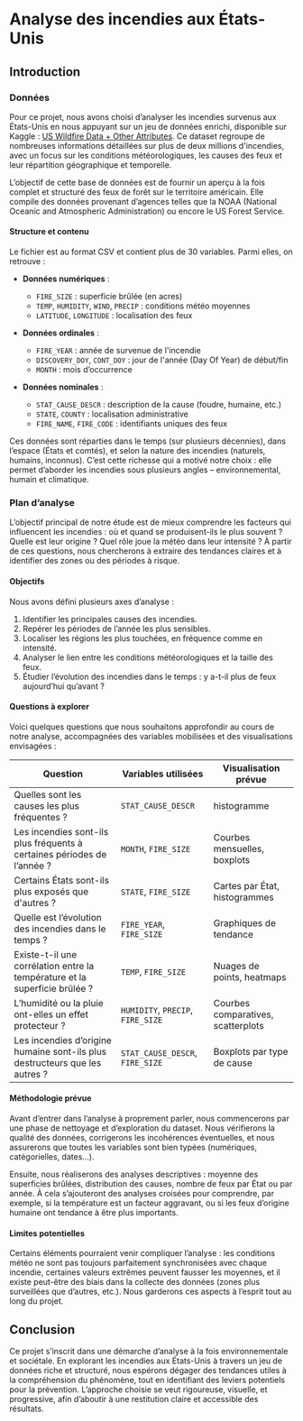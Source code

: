 # Analyse des incendies aux États-Unis

## Introduction

### Données

Pour ce projet, nous avons choisi d’analyser les incendies survenus aux États-Unis en nous appuyant sur un jeu de données enrichi, disponible sur Kaggle : [US Wildfire Data + Other Attributes](https://www.kaggle.com/datasets/capcloudcoder/us-wildfire-data-plus-other-attributes). Ce dataset regroupe de nombreuses informations détaillées sur plus de deux millions d'incendies, avec un focus sur les conditions météorologiques, les causes des feux et leur répartition géographique et temporelle.

L’objectif de cette base de données est de fournir un aperçu à la fois complet et structuré des feux de forêt sur le territoire américain. Elle compile des données provenant d’agences telles que la NOAA (National Oceanic and Atmospheric Administration) ou encore le US Forest Service.

#### Structure et contenu

Le fichier est au format CSV et contient plus de 30 variables. Parmi elles, on retrouve :

- **Données numériques** :
  - `FIRE_SIZE` : superficie brûlée (en acres)
  - `TEMP`, `HUMIDITY`, `WIND`, `PRECIP` : conditions météo moyennes
  - `LATITUDE`, `LONGITUDE` : localisation des feux

- **Données ordinales** :
  - `FIRE_YEAR` : année de survenue de l'incendie
  - `DISCOVERY_DOY`, `CONT_DOY` : jour de l'année (Day Of Year) de début/fin
  - `MONTH` : mois d’occurrence

- **Données nominales** :
  - `STAT_CAUSE_DESCR` : description de la cause (foudre, humaine, etc.)
  - `STATE`, `COUNTY` : localisation administrative
  - `FIRE_NAME`, `FIRE_CODE` : identifiants uniques des feux


Ces données sont réparties dans le temps (sur plusieurs décennies), dans l’espace (États et comtés), et selon la nature des incendies (naturels, humains, inconnus). C’est cette richesse qui a motivé notre choix : elle permet d’aborder les incendies sous plusieurs angles – environnemental, humain et climatique.

### Plan d’analyse

L’objectif principal de notre étude est de mieux comprendre les facteurs qui influencent les incendies : où et quand se produisent-ils le plus souvent ? Quelle est leur origine ? Quel rôle joue la météo dans leur intensité ? À partir de ces questions, nous chercherons à extraire des tendances claires et à identifier des zones ou des périodes à risque.

#### Objectifs

Nous avons défini plusieurs axes d’analyse :

1. Identifier les principales causes des incendies.
2. Repérer les périodes de l’année les plus sensibles.
3. Localiser les régions les plus touchées, en fréquence comme en intensité.
4. Analyser le lien entre les conditions météorologiques et la taille des feux.
5. Étudier l’évolution des incendies dans le temps : y a-t-il plus de feux aujourd’hui qu’avant ?


#### Questions à explorer

Voici quelques questions que nous souhaitons approfondir au cours de notre analyse, accompagnées des variables mobilisées et des visualisations envisagées :

| Question | Variables utilisées | Visualisation prévue |
|----------|---------------------|-------------|
| Quelles sont les causes les plus fréquentes ? | `STAT_CAUSE_DESCR` | histogramme |
| Les incendies sont-ils plus fréquents à certaines périodes de l’année ? | `MONTH`, `FIRE_SIZE` | Courbes mensuelles, boxplots |
| Certains États sont-ils plus exposés que d'autres ? | `STATE`, `FIRE_SIZE` | Cartes par État, histogrammes |
| Quelle est l’évolution des incendies dans le temps ? | `FIRE_YEAR`, `FIRE_SIZE` | Graphiques de tendance |
| Existe-t-il une corrélation entre la température et la superficie brûlée ? | `TEMP`, `FIRE_SIZE` | Nuages de points, heatmaps |
| L’humidité ou la pluie ont-elles un effet protecteur ? | `HUMIDITY`, `PRECIP`, `FIRE_SIZE` | Courbes comparatives, scatterplots |
| Les incendies d’origine humaine sont-ils plus destructeurs que les autres ? | `STAT_CAUSE_DESCR`, `FIRE_SIZE` | Boxplots par type de cause |


#### Méthodologie prévue

Avant d’entrer dans l’analyse à proprement parler, nous commencerons par une phase de nettoyage et d’exploration du dataset. Nous vérifierons la qualité des données, corrigerons les incohérences éventuelles, et nous assurerons que toutes les variables sont bien typées (numériques, catégorielles, dates…).

Ensuite, nous réaliserons des analyses descriptives : moyenne des superficies brûlées, distribution des causes, nombre de feux par État ou par année. À cela s’ajouteront des analyses croisées pour comprendre, par exemple, si la température est un facteur aggravant, ou si les feux d’origine humaine ont tendance à être plus importants.


#### Limites potentielles

Certains éléments pourraient venir compliquer l’analyse : les conditions météo ne sont pas toujours parfaitement synchronisées avec chaque incendie, certaines valeurs extrêmes peuvent fausser les moyennes, et il existe peut-être des biais dans la collecte des données (zones plus surveillées que d’autres, etc.). Nous garderons ces aspects à l’esprit tout au long du projet.

## Conclusion

Ce projet s’inscrit dans une démarche d’analyse à la fois environnementale et sociétale. En explorant les incendies aux États-Unis à travers un jeu de données riche et structuré, nous espérons dégager des tendances utiles à la compréhension du phénomène, tout en identifiant des leviers potentiels pour la prévention. L’approche choisie se veut rigoureuse, visuelle, et progressive, afin d’aboutir à une restitution claire et accessible des résultats.
